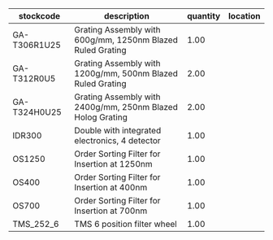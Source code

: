 |stockcode|description|quantity|location|
|---------|-----------|--------|--------|
|GA-T306R1U25|Grating Assembly with 600g/mm, 1250nm Blazed Ruled Grating|1.00||
|GA-T312R0U5|Grating Assembly with 1200g/mm, 500nm Blazed Ruled Grating|2.00||
|GA-T324H0U25|Grating Assembly with 2400g/mm, 250nm Blazed Holog Grating|2.00||
|IDR300|Double with integrated electronics, 4 detector|1.00||
|OS1250|Order Sorting Filter for Insertion at 1250nm|1.00||
|OS400|Order Sorting Filter for Insertion at 400nm|1.00||
|OS700|Order Sorting Filter for Insertion at 700nm|1.00||
|TMS_252_6|TMS 6 position filter wheel|1.00||
